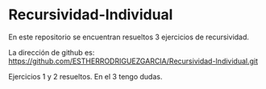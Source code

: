 # Recursividad-Individual
En este repositorio se encuentran resueltos 3 ejercicios de recursividad.

La dirección de github es:
https://github.com/ESTHERRODRIGUEZGARCIA/Recursividad-Individual.git

Ejercicios 1 y 2 resueltos. En el 3 tengo dudas.
